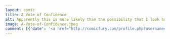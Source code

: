 ```yaml
---
layout: comic
title: A Vote of Confidence
alt: Apparently this is more likely than the possibility that I look halfway decent.
image: A-Vote-of-Confidence.jpeg
comment: [{'date': '<a href="http://comicfury.com/profile.php?username=tecco_dsilva" title="tecco_dsilva">tecco_dsilva</a>', 'username': 'tecco_dsilva', 'comment': 'FYI I am cross-posting these on tumblr for some reason, <a href="http://www.tumblr.com/blog/icrywhileusleep">http://www.tumblr.com/blog/icrywhileusleep</a>'}, {'date': '28th Dec 2015, 8:58 PM', 'comment': 'I don&#039;t know...are you sure you aren&#039;t high?'}, {'date': '31st Dec 2015, 5:21 PM', 'username': 'tecco_dsilva', 'comment': 'At this particular time I was not actually high.'}]
---
```

